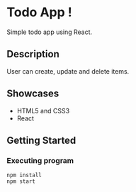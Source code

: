 # Todo App !

Simple todo app using React.

## Description

User can create, update and delete items.

## Showcases

-   HTML5 and CSS3
-   React

## Getting Started

### Executing program

```
npm install
npm start
```
